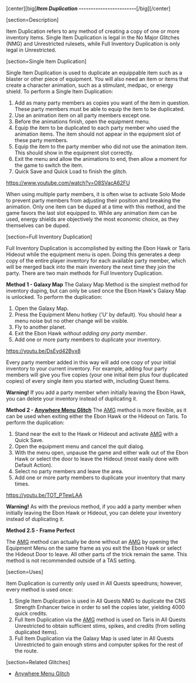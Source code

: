 [center][big]***Item Duplication
------------------------***[/big][/center]

[section=Description]

Item Duplication refers to any method of creating a copy of one or more inventory items.  Single Item Duplication is legal in the No Major Glitches (NMG) and Unrestricted rulesets, while Full Inventory Duplication is only legal in Unrestricted.

[section=Single Item Duplication]

Single Item Duplication is used to duplicate an equippable item such as a blaster or other piece of equipment.  You will also need an item or items that create a character animation, such as a stimulant, medpac, or energy shield.  To perform a Single Item Duplication:

1. Add as many party members as copies you want of the item in question.  These party members must be able to equip the item to be duplicated.
2. Use an animation item on all party members except one.
3. Before the animations finish, open the equipment menu.
4. Equip the item to be duplicated to each party member who used the animation items.  The item should not appear in the equipment slot of these party members.
5. Equip the item to the party member who did not use the animation item.  This should show in the equipment slot correctly.
6. Exit the menu and allow the animations to end, then allow a moment for the game to switch the item.
7. Quick Save and Quick Load to finish the glitch.

https://www.youtube.com/watch?v=O8SVacA62FU

When using multiple party members, it is often wise to activate Solo Mode to prevent party members from adjusting their position and breaking the animation.  Only one item can be duped at a time with this method, and the game favors the last slot equipped to.  While any animation item can be used, energy shields are objectively the most economic choice, as they themselves can be duped.

[section=Full Inventory Duplication]

Full Inventory Duplication is accomplished by exiting the Ebon Hawk or Taris Hideout while the equipment menu is open.  Doing this generates a deep copy of the entire player inventory for each available party member, which will be merged back into the main inventory the next time they join the party.  There are two main methods for Full Inventory Duplication.

**Method 1 - Galaxy Map**
The Galaxy Map Method is the simplest method for inventory duping, but can only be used once the Ebon Hawk's Galaxy Map is unlocked.  To perform the duplication:

1. Open the Galaxy Map.
2. Press the Equipment Menu hotkey ('U' by default).  You should hear a menu noise but no other change will be visible.
3. Fly to another planet.
4. Exit the Ebon Hawk *without adding any party member*.
5. Add one or more party members to duplicate your inventory.  

https://youtu.be/DsEyd42Byx8

Every party member added in this way will add one copy of your initial inventory to your current inventory.  For example, adding four party members will give you five copies (your one initial item plus four duplicated copies) of every single item you started with, including Quest Items.

**Warning!** If you add a party member when initially leaving the Ebon Hawk, you can delete your inventory instead of duplicating it.

**Method 2 - [Anywhere Menu Glitch](d4jq8)**
The [AMG](d4jq8) method is more flexible, as it can be used when exiting either the Ebon Hawk or the Hideout on Taris.  To perform the duplication:

1. Stand near the exit to the Hawk or Hideout and activate [AMG](d4jq8) with a Quick Save.
2. Open the equipment menu and cancel the quit dialog.
3. With the menu open, unpause the game and either walk out of the Ebon Hawk or select the door to leave the Hideout (most easily done with Default Action).
4. Select no party members and leave the area.
5. Add one or more party members to duplicate your inventory that many times.

https://youtu.be/TOT_PTewLAA

**Warning!** As with the previous method, if you add a party member when initially leaving the Ebon Hawk or Hideout, you can delete your inventory instead of duplicating it.

**Method 2.5 - Frame Perfect**

The [AMG](d4jq8) method can actually be done without an [AMG](d4jq8) by opening the Equipment Menu on the same frame as you exit the Ebon Hawk or select the Hideout Door to leave.  All other parts of the trick remain the same.  This method is not recommended outside of a TAS setting.

[section=Uses]

Item Duplication is currently only used in All Quests speedruns; however, every method is used once:

1. Single Item Duplication is used in All Quests NMG to duplicate the CNS Strength Enhancer twice in order to sell the copies later, yielding 4000 quick credits.
2. Full Item Duplication via the [AMG](d4jq8) method is used on Taris in All Quests Unrestricted to obtain sufficient stims, spikes, and credits (from selling duplicated items).
3. Full Item Duplication via the Galaxy Map is used later in All Quests Unrestricted to gain enough stims and computer spikes for the rest of the route.

[section=Related Glitches]

* [Anywhere Menu Glitch](d4jq8)
